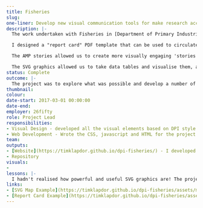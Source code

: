 ```yaml
---
title: Fisheries
slug:
one-liner: Develop new visual communication tools for make research accessible to the public.
description: |-
  The work undertaken with Fisheries in [Department of Primary Industries](https://www.dpi.nsw.gov.au/fishing) was to investigate and develop prototypes for displaying and publishing information based on the research being undertaken. The problem was a communication issue - how do you take the data and results from research and make it accessible to the general public?

  I designed a "report card" PDF template that can be used to circulate information across the three main regions. I also developed and tested a number of technologies to create shareable and reusable resources across multiple publishing points. In the end we settled on developing using two main technologies - AMP stories and SVG graphics.

  The AMP stories allowed us to create more visually engaging 'stories' - a common feature used across social media - that allowed us to mix text and visual elements. AMP stories provided us with a platform agnostic way of creating them so that stories could be created once and shared across different social platforms.

  The SVG graphics allowed us to take data tables and visualise them, and again reuse them across publishing point. We also experimented with making them interactive and utilised the fact that you can embed both CSS and javascript into the SVG itself, reducing dependencies and creating a rich interactive.
status: Complete
outcome: |-
  The project was to explore what was possible and develop a number of protoypes that could be used and published to test user engagement. This ongoing work, and future development, is being handled internally within the Department. I learnt to use a number of new technologies and created a nice publishing workflow for the [AMP stories using Jekyll]().
thumbnail:
colour:
date-start: 2017-03-01 00:00:00
date-end:
employer: 26fifty
role: Project Lead
responsibilities:
- Visual Design - developed all the visual elements based on DPI style guides and visuals.
- Web Development - Wrote the CSS, javascript and HTML for the project.
team:
outputs:
- [Website](https://timklapdor.github.io/dpi-fisheries/) - I developed this website to contain all the relevant outputs from the project
- Repository
visuals:
-
lessons: |-
  I hadn't realised how powerful and useful SVG graphics are! The project allowed me to explore what was possible with them and how they can be developed using existing software. I worked between Sketch and Atom to do the design work in one and then manipulate and code in the other. The time spent with AMP Stories was also interesting. It was the first time I used web components and while I can see their value - I do worry about their sustainability into the future. That said, for these kinds of projects it's useful and the way I developed them (using Jekyll) means that there is a plain text version that can be adapted into the future. 
links:
- [SVG Map Example](https://timklapdor.github.io/dpi-fisheries/assets/maps/NSW-Fish-Census.svg)
- [Report Card Example](https://timklapdor.github.io/dpi-fisheries/assets/docs/Report-Cards-2018-19-Northern.pdf)
---
```

